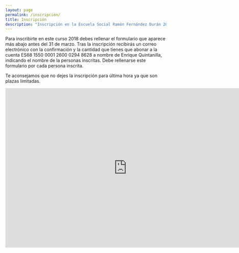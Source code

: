 ```yaml
---
layout: page
permalink: /inscripcion/
title: Inscripción
description: "Inscripción en la Escuela Social Ramón Fernández Durán 2016"
---
```

Para inscribirte en este curso 2018 debes rellenar el formulario que aparece más abajo antes del 31 de marzo.
Tras la inscripción recibirás un correo electrónico con la confirmación y la cantidad que tienes que abonar a la cuenta ES68 1550 0001 2600 0294 8628 a nombre de Enrique Quintanilla, indicando el nombre de la personas inscritas.
Debe rellenarse este formulario por cada persona inscrita.

Te aconsejamos que no dejes la inscripción para última hora ya que son plazas limitadas.


<div style="text-align: center">
<iframe src="https://docs.google.com/forms/d/e/1FAIpQLSfGUbTxTtfLIt0wg65n--ClMEnq3ua2-dwFB0THSOfThe8g8A/viewform?embedded=true" width="760" height="500" frameborder="0" marginheight="0" marginwidth="0">Cargando...</iframe>
</div>